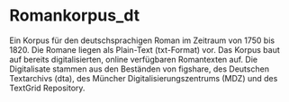 # Romankorpus_dt
Ein Korpus für den deutschsprachigen Roman im Zeitraum von 1750 bis 1820.
Die Romane liegen als Plain-Text (txt-Format) vor.
Das Korpus baut auf bereits digitalisierten, online verfügbaren Romantexten auf. Die Digitalisate stammen aus den Beständen von figshare, des Deutschen Textarchivs (dta), des Müncher Digitalisierungszentrums (MDZ) und des TextGrid Repository.
